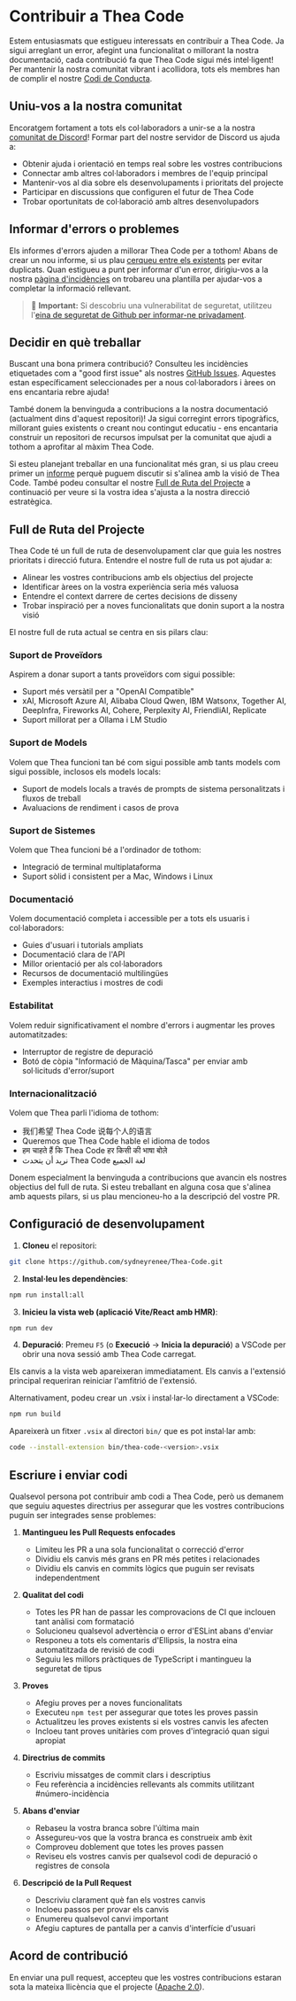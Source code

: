 # Contribuir a Thea Code

Estem entusiasmats que estigueu interessats en contribuir a Thea Code. Ja sigui arreglant un error, afegint una funcionalitat o millorant la nostra documentació, cada contribució fa que Thea Code sigui més intel·ligent! Per mantenir la nostra comunitat vibrant i acollidora, tots els membres han de complir el nostre [Codi de Conducta](CODE_OF_CONDUCT.md).

## Uniu-vos a la nostra comunitat

Encoratgem fortament a tots els col·laboradors a unir-se a la nostra [comunitat de Discord](https://discord.gg/your-discord-invite-code)! Formar part del nostre servidor de Discord us ajuda a: <!-- Replace with actual invite code -->

- Obtenir ajuda i orientació en temps real sobre les vostres contribucions
- Connectar amb altres col·laboradors i membres de l'equip principal
- Mantenir-vos al dia sobre els desenvolupaments i prioritats del projecte
- Participar en discussions que configuren el futur de Thea Code
- Trobar oportunitats de col·laboració amb altres desenvolupadors

## Informar d'errors o problemes

Els informes d'errors ajuden a millorar Thea Code per a tothom! Abans de crear un nou informe, si us plau [cerqueu entre els existents](https://github.com/sydneyrenee/Thea-Code/issues) per evitar duplicats. Quan estigueu a punt per informar d'un error, dirigiu-vos a la nostra [pàgina d'incidències](https://github.com/sydneyrenee/Thea-Code/issues/new/choose) on trobareu una plantilla per ajudar-vos a completar la informació rellevant.

<blockquote class='warning-note'>
     🔐 <b>Important:</b> Si descobriu una vulnerabilitat de seguretat, utilitzeu l'<a href="https://github.com/sydneyrenee/Thea-Code/security/advisories/new">eina de seguretat de Github per informar-ne privadament</a>.
</blockquote>

## Decidir en què treballar

Buscant una bona primera contribució? Consulteu les incidències etiquetades com a "good first issue" als nostres [GitHub Issues](https://github.com/sydneyrenee/Thea-Code/issues?q=is%3Aopen+is%3Aissue+label%3A%22good+first+issue%22). Aquestes estan específicament seleccionades per a nous col·laboradors i àrees on ens encantaria rebre ajuda!

També donem la benvinguda a contribucions a la nostra documentació (actualment dins d'aquest repositori)! Ja sigui corregint errors tipogràfics, millorant guies existents o creant nou contingut educatiu - ens encantaria construir un repositori de recursos impulsat per la comunitat que ajudi a tothom a aprofitar al màxim Thea Code.

Si esteu planejant treballar en una funcionalitat més gran, si us plau creeu primer un [informe](https://github.com/sydneyrenee/Thea-Code/issues/new?assignees=&labels=enhancement&template=feature_request.yml&title=%5BFeature%5D%3A+) perquè puguem discutir si s'alinea amb la visió de Thea Code. També podeu consultar el nostre [Full de Ruta del Projecte](#full-de-ruta-del-projecte) a continuació per veure si la vostra idea s'ajusta a la nostra direcció estratègica.

## Full de Ruta del Projecte

Thea Code té un full de ruta de desenvolupament clar que guia les nostres prioritats i direcció futura. Entendre el nostre full de ruta us pot ajudar a:

- Alinear les vostres contribucions amb els objectius del projecte
- Identificar àrees on la vostra experiència seria més valuosa
- Entendre el context darrere de certes decisions de disseny
- Trobar inspiració per a noves funcionalitats que donin suport a la nostra visió

El nostre full de ruta actual se centra en sis pilars clau:

### Suport de Proveïdors

Aspirem a donar suport a tants proveïdors com sigui possible:

- Suport més versàtil per a "OpenAI Compatible"
- xAI, Microsoft Azure AI, Alibaba Cloud Qwen, IBM Watsonx, Together AI, DeepInfra, Fireworks AI, Cohere, Perplexity AI, FriendliAI, Replicate
- Suport millorat per a Ollama i LM Studio

### Suport de Models

Volem que Thea funcioni tan bé com sigui possible amb tants models com sigui possible, inclosos els models locals:

- Suport de models locals a través de prompts de sistema personalitzats i fluxos de treball
- Avaluacions de rendiment i casos de prova

### Suport de Sistemes

Volem que Thea funcioni bé a l'ordinador de tothom:

- Integració de terminal multiplataforma
- Suport sòlid i consistent per a Mac, Windows i Linux

### Documentació

Volem documentació completa i accessible per a tots els usuaris i col·laboradors:

- Guies d'usuari i tutorials ampliats
- Documentació clara de l'API
- Millor orientació per als col·laboradors
- Recursos de documentació multilingües
- Exemples interactius i mostres de codi

### Estabilitat

Volem reduir significativament el nombre d'errors i augmentar les proves automatitzades:

- Interruptor de registre de depuració
- Botó de còpia "Informació de Màquina/Tasca" per enviar amb sol·licituds d'error/suport

### Internacionalització

Volem que Thea parli l'idioma de tothom:

- 我们希望 Thea Code 说每个人的语言
- Queremos que Thea Code hable el idioma de todos
- हम चाहते हैं कि Thea Code हर किसी की भाषा बोले
- نريد أن يتحدث Thea Code لغة الجميع

Donem especialment la benvinguda a contribucions que avancin els nostres objectius del full de ruta. Si esteu treballant en alguna cosa que s'alinea amb aquests pilars, si us plau mencioneu-ho a la descripció del vostre PR.

## Configuració de desenvolupament

1. **Cloneu** el repositori:

```sh
git clone https://github.com/sydneyrenee/Thea-Code.git
```

2. **Instal·leu les dependències**:

```sh
npm run install:all
```

3. **Inicieu la vista web (aplicació Vite/React amb HMR)**:

```sh
npm run dev
```

4. **Depuració**:
   Premeu `F5` (o **Execució** → **Inicia la depuració**) a VSCode per obrir una nova sessió amb Thea Code carregat.

Els canvis a la vista web apareixeran immediatament. Els canvis a l'extensió principal requeriran reiniciar l'amfitrió de l'extensió.

Alternativament, podeu crear un .vsix i instal·lar-lo directament a VSCode:

```sh
npm run build
```

Apareixerà un fitxer `.vsix` al directori `bin/` que es pot instal·lar amb:

```sh
code --install-extension bin/thea-code-<version>.vsix
```

## Escriure i enviar codi

Qualsevol persona pot contribuir amb codi a Thea Code, però us demanem que seguiu aquestes directrius per assegurar que les vostres contribucions puguin ser integrades sense problemes:

1. **Mantingueu les Pull Requests enfocades**

    - Limiteu les PR a una sola funcionalitat o correcció d'error
    - Dividiu els canvis més grans en PR més petites i relacionades
    - Dividiu els canvis en commits lògics que puguin ser revisats independentment

2. **Qualitat del codi**

    - Totes les PR han de passar les comprovacions de CI que inclouen tant anàlisi com formatació
    - Solucioneu qualsevol advertència o error d'ESLint abans d'enviar
    - Responeu a tots els comentaris d'Ellipsis, la nostra eina automatitzada de revisió de codi
    - Seguiu les millors pràctiques de TypeScript i mantingueu la seguretat de tipus

3. **Proves**

    - Afegiu proves per a noves funcionalitats
    - Executeu `npm test` per assegurar que totes les proves passin
    - Actualitzeu les proves existents si els vostres canvis les afecten
    - Incloeu tant proves unitàries com proves d'integració quan sigui apropiat

4. **Directrius de commits**

    - Escriviu missatges de commit clars i descriptius
    - Feu referència a incidències rellevants als commits utilitzant #número-incidència

5. **Abans d'enviar**

    - Rebaseu la vostra branca sobre l'última main
    - Assegureu-vos que la vostra branca es construeix amb èxit
    - Comproveu doblement que totes les proves passen
    - Reviseu els vostres canvis per qualsevol codi de depuració o registres de consola

6. **Descripció de la Pull Request**
    - Descriviu clarament què fan els vostres canvis
    - Incloeu passos per provar els canvis
    - Enumereu qualsevol canvi important
    - Afegiu captures de pantalla per a canvis d'interfície d'usuari

## Acord de contribució

En enviar una pull request, accepteu que les vostres contribucions estaran sota la mateixa llicència que el projecte ([Apache 2.0](../LICENSE)).

